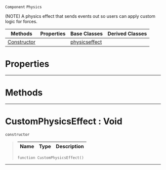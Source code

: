  `Component` `Physics`



(NOTE) A physics effect that sends events out so users can apply custom logic for forces.

|Methods|Properties|Base Classes|Derived Classes|
|---|---|---|---|
|[ Constructor](https://github.com/PlasmaEngine/PlasmaDocs/blob/master/code_reference/class_reference/customphysicseffect.markdown#customphysicseffect-void)| |[physicseffect](https://github.com/PlasmaEngine/PlasmaDocs/blob/master/code_reference/class_reference/physicseffect.markdown)| |


 #  Properties


---  
 #  Methods


---  
 #  CustomPhysicsEffect : Void

 `constructor`

> 
> |Name|Type|Description|
> |---|---|---|
> ``` lang=cpp, name=Lightning
> function CustomPhysicsEffect()
> ``` 


---  
 

 